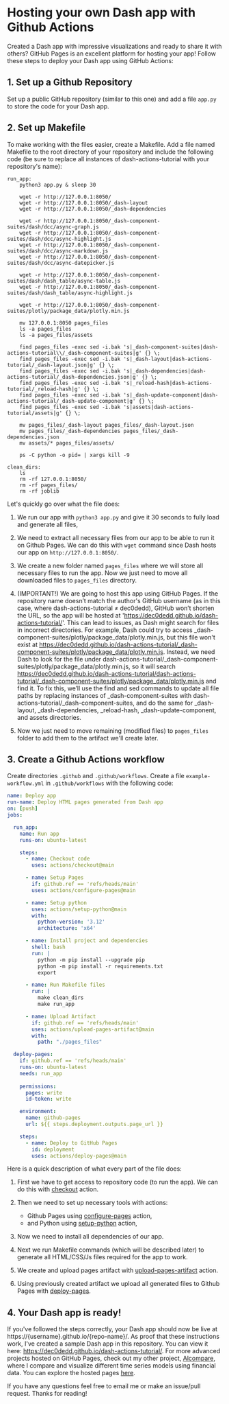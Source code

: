 # Hosting your own Dash app with Github Actions

Created a Dash app with impressive visualizations and ready to share it with others? GitHub Pages is an excellent platform for hosting your app! Follow these steps to deploy your Dash app using GitHub Actions:

## 1. Set up a Github Repository

Set up a public GitHub repository (similar to this one) and add a file `app.py` to store the code for your Dash app.

## 2. Set up Makefile

To make working with the files easier, create a Makefile. Add a file named Makefile to the root directory of your repository and include the following code (be sure to replace all instances of dash-actions-tutorial with your repository's name):
```
run_app:
	python3 app.py & sleep 30

	wget -r http://127.0.0.1:8050/
	wget -r http://127.0.0.1:8050/_dash-layout 
	wget -r http://127.0.0.1:8050/_dash-dependencies

	wget -r http://127.0.0.1:8050/_dash-component-suites/dash/dcc/async-graph.js
	wget -r http://127.0.0.1:8050/_dash-component-suites/dash/dcc/async-highlight.js
	wget -r http://127.0.0.1:8050/_dash-component-suites/dash/dcc/async-markdown.js
	wget -r http://127.0.0.1:8050/_dash-component-suites/dash/dcc/async-datepicker.js

	wget -r http://127.0.0.1:8050/_dash-component-suites/dash/dash_table/async-table.js
	wget -r http://127.0.0.1:8050/_dash-component-suites/dash/dash_table/async-highlight.js

	wget -r http://127.0.0.1:8050/_dash-component-suites/plotly/package_data/plotly.min.js

	mv 127.0.0.1:8050 pages_files
	ls -a pages_files
	ls -a pages_files/assets

	find pages_files -exec sed -i.bak 's|_dash-component-suites|dash-actions-tutorial\\/_dash-component-suites|g' {} \;
	find pages_files -exec sed -i.bak 's|_dash-layout|dash-actions-tutorial/_dash-layout.json|g' {} \;
	find pages_files -exec sed -i.bak 's|_dash-dependencies|dash-actions-tutorial/_dash-dependencies.json|g' {} \;
	find pages_files -exec sed -i.bak 's|_reload-hash|dash-actions-tutorial/_reload-hash|g' {} \;
	find pages_files -exec sed -i.bak 's|_dash-update-component|dash-actions-tutorial/_dash-update-component|g' {} \;
	find pages_files -exec sed -i.bak 's|assets|dash-actions-tutorial/assets|g' {} \;

	mv pages_files/_dash-layout pages_files/_dash-layout.json
	mv pages_files/_dash-dependencies pages_files/_dash-dependencies.json
	mv assets/* pages_files/assets/

	ps -C python -o pid= | xargs kill -9

clean_dirs:
	ls
	rm -rf 127.0.0.1:8050/
	rm -rf pages_files/
	rm -rf joblib
```

Let's quickly go over what the file does:

1. We run our app with `python3 app.py` and give it 30 seconds to fully load and generate all files,

2. We need to extract all necessary files from our app to be able to run it on Github Pages. We can do this with `wget` command since Dash hosts our app
on `http://127.0.0.1:8050/`.

3. We create a new folder named `pages_files` where we will store all necessary files to run the app. Now we just need to move all downloaded files to `pages_files` directory.

4. (IMPORTANT!) We are going to host this app using GitHub Pages. If the repository name doesn’t match the author's GitHub username (as in this case, where dash-actions-tutorial ≠ dec0dedd), GitHub won’t shorten the URL, so the app will be hosted at 'https://dec0dedd.github.io/dash-actions-tutorial/'. This can lead to issues, as Dash might search for files in incorrect directories. For example, Dash could try to access _dash-component-suites/plotly/package_data/plotly.min.js, but this file won't exist at https://dec0dedd.github.io/dash-actions-tutorial/_dash-component-suites/plotly/package_data/plotly.min.js. Instead, we need Dash to look for the file under dash-actions-tutorial/_dash-component-suites/plotly/package_data/plotly.min.js, so it will search https://dec0dedd.github.io/dash-actions-tutorial/dash-actions-tutorial/_dash-component-suites/plotly/package_data/plotly.min.js and find it. To fix this, we’ll use the find and sed commands to update all file paths by replacing instances of _dash-component-suites with dash-actions-tutorial/_dash-component-suites, and do the same for _dash-layout, _dash-dependencies, _reload-hash, _dash-update-component, and assets directories.

5. Now we just need to move remaining (modified files) to `pages_files` folder to add them to the artifact we'll create later.

## 3. Create a Github Actions workflow

Create directories `.github` and `.github/workflows`. Create a file `example-workflow.yml` in `.github/workflows` with the following code:
```yml
name: Deploy app
run-name: Deploy HTML pages generated from Dash app
on: [push]
jobs:

  run_app:
    name: Run app
    runs-on: ubuntu-latest

    steps:
      - name: Checkout code
        uses: actions/checkout@main

      - name: Setup Pages
        if: github.ref == 'refs/heads/main'
        uses: actions/configure-pages@main

      - name: Setup python
        uses: actions/setup-python@main
        with:
          python-version: '3.12'
          architecture: 'x64'

      - name: Install project and dependencies
        shell: bash
        run: |
          python -m pip install --upgrade pip
          python -m pip install -r requirements.txt
          export

      - name: Run Makefile files
        run: |
          make clean_dirs
          make run_app

      - name: Upload Artifact
        if: github.ref == 'refs/heads/main'
        uses: actions/upload-pages-artifact@main
        with:
          path: "./pages_files"

  deploy-pages:
    if: github.ref == 'refs/heads/main'
    runs-on: ubuntu-latest
    needs: run_app
    
    permissions:
      pages: write
      id-token: write

    environment:
      name: github-pages
      url: ${{ steps.deployment.outputs.page_url }}

    steps:
      - name: Deploy to GitHub Pages
        id: deployment
        uses: actions/deploy-pages@main
```

Here is a quick description of what every part of the file does:

1. First we have to get access to repository code (to run the app). We can do this with [checkout](https://github.com/actions/checkout) action.

2. Then we need to set up necessary tools with actions:
    - Github Pages using [configure-pages](https://github.com/actions/configure-pages) action,
    - and Python using [setup-python](https://github.com/actions/setup-python) action,

3. Now we need to install all dependencies of our app.

4. Next we run Makefile commands (which will be described later) to generate all HTML/CSS/Js files required for the app to work.

5. We create and upload pages artifact with [upload-pages-artifact](https://github.com/actions/upload-pages-artifact) action.

6. Using previously created artifact we upload all generated files to Github Pages with [deploy-pages](https://github.com/actions/deploy-pages).

## 4. Your Dash app is ready!

If you've followed the steps correctly, your Dash app should now be live at https://{username}.github.io/{repo-name}/. As proof that these instructions work, I've created a sample Dash app in this repository. You can view it here: https://dec0dedd.github.io/dash-actions-tutorial/. For more advanced projects hosted on GitHub Pages, check out my other project, [Alcompare](https://github.com/dec0dedd/alcompare), where I compare and visualize different time series models using financial data. You can explore the hosted pages [here](https://dec0dedd.github.io/alcompare/).

If you have any questions feel free to email me or make an issue/pull request. Thanks for reading!